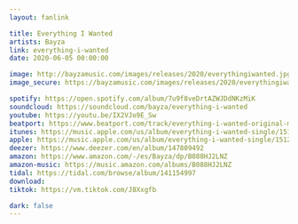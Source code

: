 ```yaml
---
layout: fanlink

title: Everything I Wanted
artists: Bayza
link: everything-i-wanted
date: 2020-06-05 00:00:00

image: http://bayzamusic.com/images/releases/2020/everythingiwanted.jpg
image_secure: https://bayzamusic.com/images/releases/2020/everythingiwanted.jpg

spotify: https://open.spotify.com/album/7u9f8veDrtAZWJDdNKzMiK
soundcloud: https://soundcloud.com/bayza/everything-i-wanted
youtube: https://youtu.be/IX2VJo9E_Sw
beatport: https://www.beatport.com/track/everything-i-wanted-original-mix/13602423
itunes: https://music.apple.com/us/album/everything-i-wanted-single/1512929117?app=itunes
apple: https://music.apple.com/us/album/everything-i-wanted-single/1512929117?app=music
deezer: https://www.deezer.com/en/album/147809492
amazon: https://www.amazon.com/-/es/Bayza/dp/B088HJ2LNZ
amazon-music: https://music.amazon.com/albums/B088HJ2LNZ
tidal: https://tidal.com/browse/album/141154997
download:
tiktok: https://vm.tiktok.com/J8Xxgfb 

dark: false
---
```

